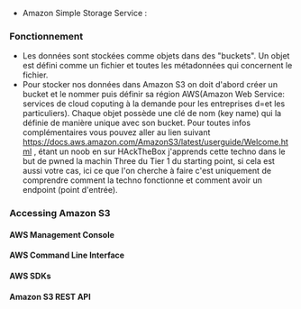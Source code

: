 + Amazon Simple Storage Service : 
### Fonctionnement 

+ Les données sont stockées comme objets dans des "buckets". Un objet est défini comme un fichier et toutes les métadonnées qui concernent le fichier.
+ Pour stocker nos données dans Amazon S3 on doit d'abord créer un bucket et le nommer puis définir sa région AWS(Amazon Web Service: services de cloud coputing à la demande pour les entreprises d=et les particuliers). Chaque objet possède une clé de nom (key name) qui la définie de manière unique avec son bucket. Pour toutes infos complémentaires vous pouvez aller au lien suivant https://docs.aws.amazon.com/AmazonS3/latest/userguide/Welcome.html , étant un noob en sur HAckTheBox j'apprends cette techno dans le but de pwned la machin Three du Tier 1 du starting point, si cela est aussi votre cas, ici ce que l'on cherche à faire c'est uniquement de comprendre comment la techno fonctionne et comment avoir un endpoint (point d'entrée).

### Accessing Amazon S3

#### AWS Management Console

#### AWS Command Line Interface

#### AWS SDKs

#### Amazon S3 REST API
